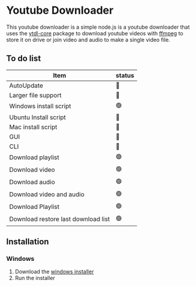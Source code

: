 # Youtube Downloader
This youtube downloader is a simple node.js is a youtube downloader that uses the [ytdl-core](https://www.npmjs.com/package/ytdl-core) package to download youtube videos with [ffmpeg](https://www.ffmpeg.org/) to store it on drive or join video and audio to make a single video file.

## To do list
| Item                               | status             |
| -----------------------------------| ------------------ |
| AutoUpdate                         | :red_circle:       |
| Larger file support                    | :red_circle:       |
| Windows install script     | :green_circle:       |
| Ubuntu Install script                   | :red_circle:       |
| Mac install script                   | :red_circle:       |
| GUI                   | :red_circle:       |
| CLI                   | :red_circle:       |
| Download playlist                   | :green_circle:       |
| Download video                   | :green_circle:       |
| Download audio                   | :green_circle:       |
| Download video and audio                   | :green_circle:       |
| Download Playlist                   | :green_circle:       |
| Download restore last download list                  | :green_circle:       | 


## Installation
### Windows
1. Download the [windows installer]()
2. Run the installer

